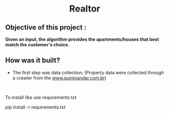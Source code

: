 <h1 align="center"> Realtor </h1>

## Objective of this project : 
**Given an input, the algorithm provides the apartments/houses that best match the customer's choice.**

## How was it built?
* The first step was data collection; 
(Property data were collected through a crawler from the www.quintoandar.com.br)
<br/> 


To install libs use requirements.txt

pip install -r requirements.txt
